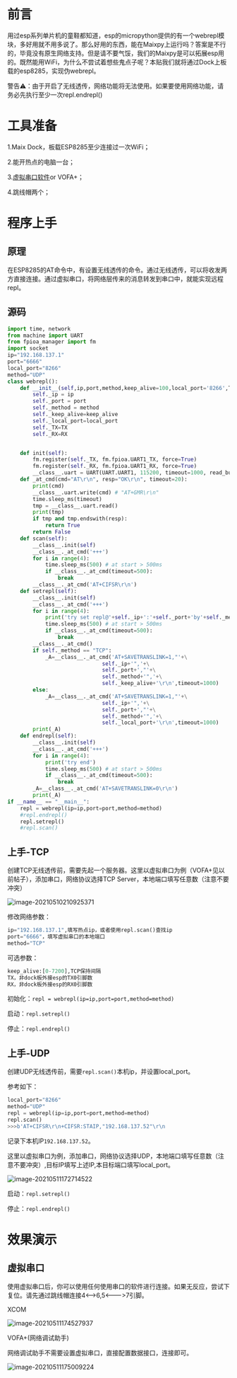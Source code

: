 # 前言

用过esp系列单片机的童鞋都知道，esp的micropython提供的有一个webrepl模块，多好用就不用多说了。那么好用的东西，能在Maixpy上运行吗？答案是不行的，毕竟没有原生网络支持。但是请不要气馁，我们的Maixpy是可以拓展esp用的。既然能用WiFi，为什么不尝试着想些鬼点子呢？本贴我们就将通过Dock上板载的esp8285，实现伪webrepl。

警告⚠：由于开启了无线透传，网络功能将无法使用。如果要使用网络功能，请务必先执行至少一次repl.endrepl()

# 工具准备

1.Maix Dock，板载ESP8285至少连接过一次WiFi；

2.能开热点的电脑一台；

3.[虚拟串口软件](https://www.tastek.cn/productdownload/4/TASTEK_VCOM_SETUP.rar)or VOFA+；

4.跳线帽两个；

# 程序上手

## 原理

在ESP8285的AT命令中，有设置无线透传的命令。通过无线透传，可以将收发两方直接连接。通过虚拟串口，将网络层传来的消息转发到串口中，就能实现远程repl。

##  源码

```python
import time, network
from machine import UART
from fpioa_manager import fm
import socket
ip="192.168.137.1"
port="6666"
local_port="8266"
method="UDP"
class webrepl():
    def __init__(self,ip,port,method,keep_alive=100,local_port='8266',TX=7,RX=6):
        self._ip = ip
        self._port = port
        self._method = method
        self._keep_alive=keep_alive
        self._local_port=local_port
        self._TX=TX
        self._RX=RX


    def init(self):
        fm.register(self._TX, fm.fpioa.UART1_TX, force=True)
        fm.register(self._RX, fm.fpioa.UART1_RX, force=True)
        __class__.uart = UART(UART.UART1, 115200, timeout=1000, read_buf_len=8192)
    def _at_cmd(cmd="AT\r\n", resp="OK\r\n", timeout=20):
        print(cmd)
        __class__.uart.write(cmd) # "AT+GMR\r\n"
        time.sleep_ms(timeout)
        tmp = __class__.uart.read()
        print(tmp)
        if tmp and tmp.endswith(resp):
            return True
        return False
    def scan(self):
        __class__.init(self)
        __class__._at_cmd('+++')
        for i in range(4):
            time.sleep_ms(500) # at start > 500ms
            if __class__._at_cmd(timeout=500):
                break
        __class__._at_cmd('AT+CIFSR\r\n')
    def setrepl(self):
        __class__.init(self)
        __class__._at_cmd('+++')
        for i in range(4):
            print('try set repl@'+self._ip+':'+self._port+'by'+self._method)
            time.sleep_ms(500) # at start > 500ms
            if __class__._at_cmd(timeout=500):
                break
        __class__._at_cmd()
        if self._method == "TCP":
            _A=__class__._at_cmd('AT+SAVETRANSLINK=1,"'+\
                              self._ip+'",'+\
                              self._port+',"'+\
                              self._method+'",'+\
                              self._keep_alive+'\r\n',timeout=1000)
        else:
            _A=__class__._at_cmd('AT+SAVETRANSLINK=1,"'+\
                              self._ip+'",'+\
                              self._port+',"'+\
                              self._method+'",'+\
                              self._local_port+'\r\n',timeout=1000)
        print(_A)
    def endrepl(self):
        __class__.init(self)
        __class__._at_cmd('+++')
        for i in range(4):
            print('try end')
            time.sleep_ms(500) # at start > 500ms
            if __class__._at_cmd(timeout=500):
                break
        _A=__class__._at_cmd('AT+SAVETRANSLINK=0\r\n')
        print(_A)
if __name__ == "__main__":
    repl = webrepl(ip=ip,port=port,method=method)
    #repl.endrepl()
    repl.setrepl()
    #repl.scan()

```

## 上手-TCP

创建TCP无线透传前，需要先起一个服务器。这里以虚拟串口为例（VOFA+见以前帖子），添加串口，网络协议选择TCP Server，本地端口填写任意数（注意不要冲突）

![image-20210510210925371](C:\Users\Lithromantic\AppData\Roaming\Typora\typora-user-images\image-20210510210925371.png)

修改网络参数：

```python
ip="192.168.137.1",填写热点ip，或者使用repl.scan()查找ip
port="6666"，填写虚拟串口的本地端口
method="TCP"
```

可选参数：

```python
keep_alive:[0-7200],TCP保持间隔
TX，非dock板外接esp的TX0引脚数
RX，非dock板外接esp的RX0引脚数

```

初始化：`repl = webrepl(ip=ip,port=port,method=method)`   

启动：`repl.setrepl()`

停止：`repl.endrepl()`

## 上手-UDP

创建UDP无线透传前，需要`repl.scan()`本机ip，并设置local_port。

参考如下：

```python
local_port="8266"
method="UDP"
repl = webrepl(ip=ip,port=port,method=method)
repl.scan()
>>>b'AT+CIFSR\r\n+CIFSR:STAIP,"192.168.137.52"\r\n
```

记录下本机IP`192.168.137.52`。

这里以虚拟串口为例，添加串口，网络协议选择UDP，本地端口填写任意数（注意不要冲突）,目标IP填写上述IP,本目标端口填写local_port。

![image-20210511172714522](C:\Users\Lithromantic\AppData\Roaming\Typora\typora-user-images\image-20210511172714522.png)

启动：`repl.setrepl()`

停止：`repl.endrepl()`

# 效果演示

## 虚拟串口

使用虚拟串口后，你可以使用任何使用串口的软件进行连接。如果无反应，尝试下复位。请先通过跳线帽连接4<-->6,5<--->7引脚。

XCOM

![image-20210511174527937](C:\Users\Lithromantic\AppData\Roaming\Typora\typora-user-images\image-20210511174527937.png)

VOFA+(网络调试助手)

网络调试助手不需要设置虚拟串口，直接配置数据接口，连接即可。

![image-20210511175009224](C:\Users\Lithromantic\AppData\Roaming\Typora\typora-user-images\image-20210511175009224.png)